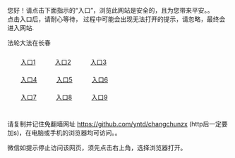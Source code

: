 您好！请点击下面指示的“入口”，浏览此网站是安全的，且为您带来平安。。 <br/>
点击入口后，请耐心等待， 过程中可能会出现无法打开的提示，请忽略，最终会进入网站. </br>

法轮大法在长春<br/>
<div style="padding:10px"><a style="margin:20px" target="_blank" href="https://dfwn11v4ldld9.cloudfront.net/2Qpsp?adeqoyc" id="ccLink1" rel="nofollow">入口1</a> <a target="_blank" style="margin:20px" href="https://dwp1gahz27otc.cloudfront.net/2Qpsp?nvkkadm" id="ccLink2" rel="nofollow">入口2</a> <a style="margin:20px" target="_blank" href="https://d3rjhmmf9f1o2l.cloudfront.net/2Qpsp?andrzqtc" id="ccLink3" rel="nofollow">入口3</a></div>

<div style="padding:10px" ><a style="margin:20px" target="_blank" href="https://dfwn11v4ldld9.cloudfront.net/2Qpsp?adeqoyc" id="ccLink4" rel="nofollow">入口4</a> <a style="margin:20px" href="https://dwp1gahz27otc.cloudfront.net/2Qpsp?nvkkadm" target="_blank" id="ccLink5" rel="nofollow">入口5</a> <a style="margin:20px" href="https://d3rjhmmf9f1o2l.cloudfront.net/2Qpsp?andrzqtc" target="_blank" id="ccLink6" rel="nofollow">入口6</a></div>

<div style="padding:10px"><a style="margin:20px" target="_blank" href="https://dfwn11v4ldld9.cloudfront.net/2Qpsp?adeqoyc" id="ccLink7" rel="nofollow">入口7</a> <a style="margin:20px" href="https://dwp1gahz27otc.cloudfront.net/2Qpsp?nvkkadm" target="_blank" id="ccLink8" rel="nofollow">入口8</a> <a style="margin:20px" target="_blank" href="https://d3rjhmmf9f1o2l.cloudfront.net/2Qpsp?andrzqtc" id="ccLink9" rel="nofollow">入口9</a></div>

<br/>



请复制并记住免翻墙网址 https://github.com/yntd/changchunzx (http后一定要加s)，在电脑或手机的浏览器均可访问。。<br/>

微信如提示停止访问该网页，须先点击右上角，选择浏览器打开。
